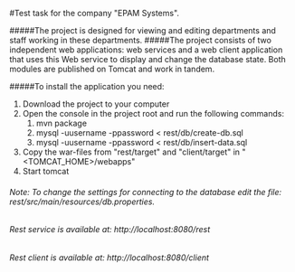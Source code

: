 #Test task for the company "EPAM Systems".

#####The project is designed for viewing and editing departments and staff working in these departments.
#####The project consists of two independent web applications: web services and a web client application that uses this Web service to display and change the database state. Both modules are published on Tomcat and work in tandem.

#####To install the application you need:
1.  Download the project to your computer
2.  Open the console in the project root and run the following commands:
	1. mvn package
	2. mysql -uusername -ppassword < rest/db/create-db.sql
	3. mysql -uusername -ppassword < rest/db/insert-data.sql
3.  Copy the war-files from "rest/target" and "client/target" in "\<TOMCAT_HOME\>/webapps"
4.  Start tomcat

###### Note: To change the settings for connecting to the database edit the file: rest/src/main/resources/db.properties.

###### Rest service is available at: http://localhost:8080/rest
###### Rest client is available at: http://localhost:8080/client

